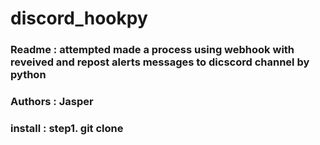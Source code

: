 ﻿# discord_hookpy
### Readme : attempted made a process using webhook with reveived and repost alerts messages to dicscord channel by python 
### Authors : Jasper
### install : step1. git clone
 
